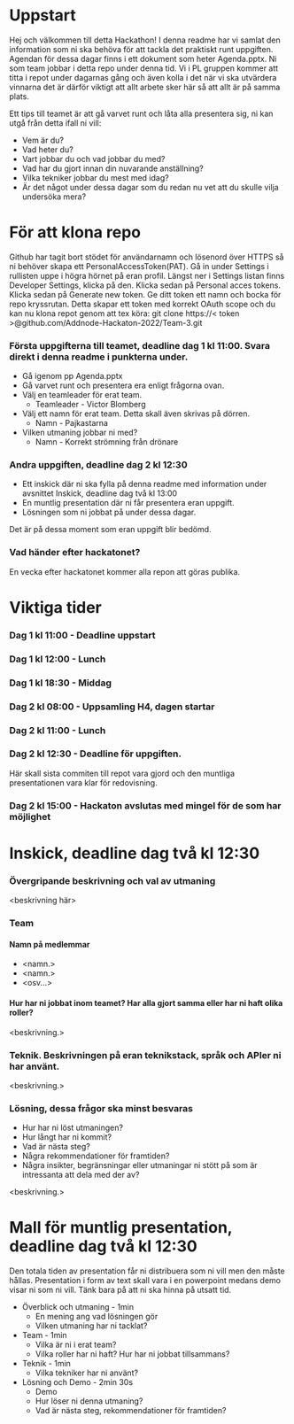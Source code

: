 # Uppstart
Hej och välkommen till detta Hackathon! I denna readme har vi samlat den information som ni ska behöva för att tackla det praktiskt runt uppgiften.
Agendan för dessa dagar finns i ett dokument som heter Agenda.pptx.
Ni som team jobbar i detta repo under denna tid. Vi i PL gruppen kommer att titta i repot under dagarnas gång och även kolla i det när vi ska utvärdera vinnarna det är därför viktigt att allt arbete sker här så att allt är på samma plats.

Ett tips till teamet är att gå varvet runt och låta alla presentera sig, ni kan utgå från detta ifall ni vill:
* Vem är du?
* Vad heter du?
* Vart jobbar du och vad jobbar du med?
* Vad har du gjort innan din nuvarande anställning?
* Vilka tekniker jobbar du mest med idag?
* Är det något under dessa dagar som du redan nu vet att du skulle vilja undersöka mera?

# För att klona repo
Github har tagit bort stödet för användarnamn och lösenord över HTTPS så ni behöver skapa ett PersonalAccessToken(PAT).
Gå in under Settings i rullisten uppe i högra hörnet på eran profil. Längst ner i Settings listan finns Developer Settings, klicka på den. Klicka sedan på Personal acces tokens. Klicka sedan på Generate new token. Ge ditt token ett namn och bocka för repo kryssrutan.
Detta skapar ett token med korrekt OAuth scope och du kan nu klona repot genom att tex köra: git clone https://< token >@github.com/Addnode-Hackaton-2022/Team-3.git

### Första uppgifterna till teamet, deadline dag 1 kl 11:00. Svara direkt i denna readme i punkterna under.
* Gå igenom pp Agenda.pptx
* Gå varvet runt och presentera era enligt frågorna ovan.
* Välj en teamleader för erat team.
  - Teamleader - Victor Blomberg
* Välj ett namn för erat team. Detta skall även skrivas på dörren.
  - Namn - Pajkastarna
* Vilken utmaning jobbar ni med?
  - Namn - Korrekt strömning från drönare
 
 
 ### Andra uppgiften, deadline dag 2 kl 12:30
 * Ett inskick där ni ska fylla på denna readme med information under avsnittet Inskick, deadline dag två kl 13:00
 * En muntlig presentation där ni får presentera eran uppgift.
 * Lösningen som ni jobbat på under dessa dagar.

Det är på dessa moment som eran uppgift blir bedömd.

### Vad händer efter hackatonet?
En vecka efter hackatonet kommer alla repon att göras publika.

# Viktiga tider
### Dag 1 kl 11:00 - Deadline uppstart
### Dag 1 kl 12:00 - Lunch
### Dag 1 kl 18:30 - Middag
### Dag 2 kl 08:00 - Uppsamling H4, dagen startar
### Dag 2 kl 11:00 - Lunch
### Dag 2 kl 12:30 - Deadline för uppgiften. 
Här skall sista commiten till repot vara gjord och den muntliga presentationen vara klar för redovisning.
### Dag 2 kl 15:00 - Hackaton avslutas med mingel för de som har möjlighet

# Inskick, deadline dag två kl 12:30

### Övergripande beskrivning och val av utmaning
<beskrivning här>

### Team

#### Namn på medlemmar 
* <namn.>
* <namn.>
* <osv...>

#### Hur har ni jobbat inom teamet? Har alla gjort samma eller har ni haft olika roller?
<beskrivning.>

### Teknik. Beskrivningen på eran teknikstack, språk och APIer ni har använt.
<beskrivning.>

### Lösning, dessa frågor ska minst besvaras
 * Hur har ni löst utmaningen?
 * Hur långt har ni kommit?
 * Vad är nästa steg?
 * Några rekommendationer för framtiden?
 * Några insikter, begränsningar eller utmaningar ni stött på som är intressanta att dela med der av?

<beskrivning.>


# Mall för muntlig presentation, deadline dag två kl 12:30
Den totala tiden av presentation får ni distribuera som ni vill men den måste hållas. Presentation i form av text skall vara i en powerpoint medans demo visar ni som ni vill. Tänk bara på att ni ska hinna på utsatt tid.
* Överblick och utmaning - 1min
  - En mening ang vad lösningen gör
  - Vilken utmaning har ni tacklat?
* Team - 1min
  - Vilka är ni i erat team?
  - Vilka roller har ni haft? Hur har ni jobbat tillsammans?
* Teknik - 1min
  - Vilka tekniker har ni använt?
* Lösning och Demo - 2min 30s
  - Demo
  - Hur löser ni denna utmaning?
  - Vad är nästa steg, rekommendationer för framtiden?
